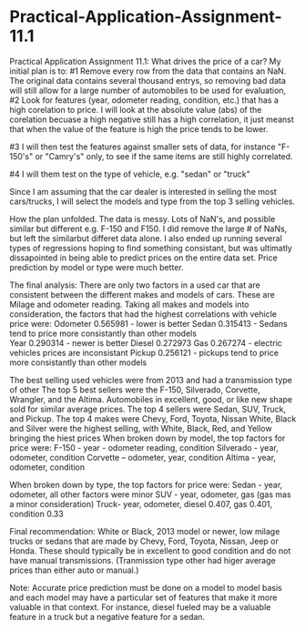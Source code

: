 # Practical-Application-Assignment-11.1
Practical Application Assignment 11.1: What drives the price of a car?
My initial plan is to:
#1 Remove every row from the data that contains an NaN.
The original data contains several thousand entrys, so removing bad data  will still allow for a large number of automobiles to be used for evaluation,
#2 Look for features (year, odometer reading, condition, etc.) that has a high corelation to price. I will look at the absolute value (abs) of the corelation becuase a high negative still has a high correlation, it just meanst that when the value of the feature is high the price tends to be lower.

#3 I will then test the features against smaller sets of data, for instance "F-150's" or "Camry's" only, to see if the same items are still highly correlated.

#4 I will them test on the type of vehicle, e.g. "sedan" or "truck"

Since I am assuming that the car dealer is interested in selling the most cars/trucks, I will select the models and type from the top 3 selling vehicles.

How the plan unfolded.
The data is messy. Lots of NaN's, and possible similar but different e.g. F-150 and F150. I did remove the large # of NaNs, but left the similarbut differet data alone. I also ended up running several types of regressions hoping to find something consistant, but was ultimatly dissapointed in being able to predict prices on the entire data set.  Price prediction by model or type were much better. 

The final analysis: 
There are only two factors in a used car that are consistent between the different makes and models of cars. These are Milage and odometer reading. 
Taking all makes and models into consideration, the factors that had the highest correlations with vehicle price were:
Odometer 	0.565981 - lower is better
Sedan 		0.315413 - Sedans tend to price more consistantly than other models        
Year 		0.290314 - newer is better
Diesel		0.272973
Gas 		0.267274 - electric vehicles prices are inconsistant
Pickup  	0.256121 - pickups tend to price more consistantly than other models 

The best selling used vehicles were from 2013 and had a transmission type of other
The top 5 best sellers were the F-150, Silverado, Corvette, Wrangler, and the Altima.
Automobiles in excellent, good, or like new shape sold for similar average prices.
The top 4 sellers were Sedan, SUV, Truck, and Pickup.
The top 4 makes were Chevy, Ford, Toyota, Nissan
White, Black and Silver were the highest selling, with White, Black, Red, and Yellow bringing the hiest prices 
When broken down by model, the top factors for price were:
F-150 -		year - odometer reading, condition 
Silverado - year, odometer, condition
Corvette – 	odometer, year, condition
Altima -	year, odometer, condition

When broken down by type, the top factors for price were:
Sedan - 	year, odometer,  all other factors were minor
SUV - 		year, odometer, gas (gas mas a minor consideration) 
Truck- 		year, odometer, diesel 0.407, gas 0.401, condition 0.33

Final recommendation:  White or Black, 2013 model or newer, low milage trucks or sedans that are made by Chevy, Ford, Toyota, Nissan, Jeep or Honda. These should typically be in excellent to good condition and do not have manual transmissions. (Tranmission type other had higer average prices than either auto or manual.) 

Note: Accurate price prediction must be done on a model to model basis and each model may have a particular set of features that make it more valuable in that context. For instance, diesel fueled may be a valuable feature in a truck but a negative feature for a sedan.

